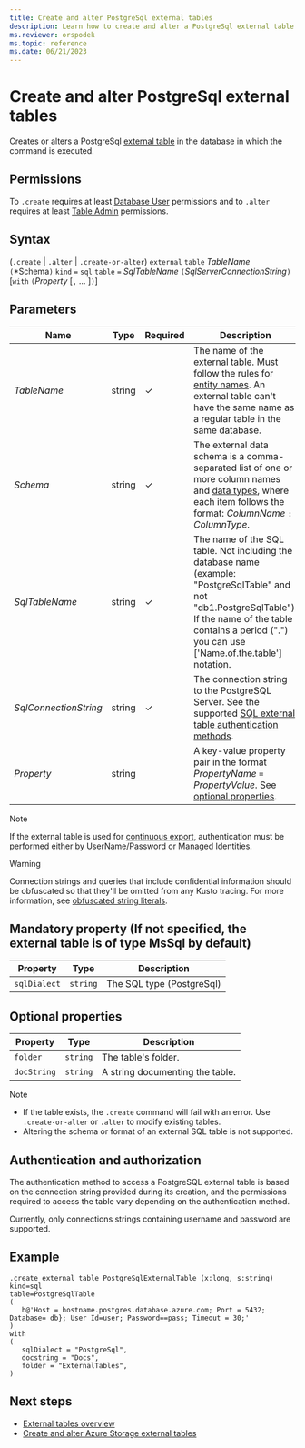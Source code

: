 ```yaml
---
title: Create and alter PostgreSql external tables
description: Learn how to create and alter a PostgreSql external table.
ms.reviewer: orspodek
ms.topic: reference
ms.date: 06/21/2023
---
```


# Create and alter PostgreSql external tables

Creates or alters a PostgreSql [external table](../query/schema-entities/externaltables.md) in the database in which the command is executed.

## Permissions

To `.create` requires at least [Database User](../management/access-control/role-based-access-control.md) permissions and to `.alter` requires at least [Table Admin](../management/access-control/role-based-access-control.md) permissions.

## Syntax

(`.create` | `.alter` | `.create-or-alter`) `external` `table` *TableName* `(`*Schema`)` `kind` `=` `sql` `table` `=` *SqlTableName* `(`*SqlServerConnectionString*`)` [`with` `(`*Property* [`,` ... ]`)`]

## Parameters

| Name | Type | Required | Description |
|--|--|--|--|
| *TableName* | string | &check; | The name of the external table. Must follow the rules for [entity names](../query/schema-entities/entity-names.md). An external table can't have the same name as a regular table in the same database.|
| *Schema* | string | &check; | The external data schema is a comma-separated list of one or more column names and [data types](../query/scalar-data-types/index.md), where each item follows the format: *ColumnName* `:` *ColumnType*.|
|*SqlTableName*| string | &check; | The name of the SQL table. Not including the database name (example: "PostgreSqlTable" and not "db1.PostgreSqlTable"). If the name of the table contains a period (".") you can use ['Name.of.the.table'] notation.|
| *SqlConnectionString*| string |&check;| The connection string to the PostgreSQL Server. See the supported [SQL external table authentication methods](../api/connection-strings/sql-authentication-methods.md).|
|*Property*|string||A key-value property pair in the format *PropertyName* `=` *PropertyValue*. See [optional properties](#optional-properties).|

> [!NOTE]
> If the external table is used for [continuous export](data-export/continuous-data-export.md), authentication must be performed either by UserName/Password or Managed Identities.

> [!WARNING]
> Connection strings and queries that include confidential information should be obfuscated so that they'll be omitted from any Kusto tracing. For more information, see [obfuscated string literals](../query/scalar-data-types/string.md#obfuscated-string-literals).

## Mandatory property (If not specified, the external table is of type MsSql by default)
| Property            | Type            | Description                          |
|---------------------|-----------------|---------------------------------------------------------------------------------------------------|
| `sqlDialect`        | `string`        | The SQL type (PostgreSql)                 |

## Optional properties
| Property            | Type            | Description                          |
|---------------------|-----------------|---------------------------------------------------------------------------------------------------|
| `folder`            | `string`        | The table's folder.                  |
| `docString`         | `string`        | A string documenting the table.      |


> [!NOTE]
>
> * If the table exists, the `.create` command will fail with an error. Use `.create-or-alter` or `.alter` to modify existing tables.
> * Altering the schema or format of an external SQL table is not supported.

## Authentication and authorization

The authentication method to access a PostgreSQL external table is based on the connection string provided during its creation, and the permissions required to access the table vary depending on the authentication method.

Currently, only connections strings containing username and password are supported.

## Example

```kusto
.create external table PostgreSqlExternalTable (x:long, s:string) 
kind=sql
table=PostgreSqlTable
( 
   h@'Host = hostname.postgres.database.azure.com; Port = 5432; Database= db}; User Id=user; Password==pass; Timeout = 30;'
)
with 
(
   sqlDialect = "PostgreSql",
   docstring = "Docs",
   folder = "ExternalTables", 
)  
```

## Next steps

* [External tables overview](../query/schema-entities/externaltables.md)
* [Create and alter Azure Storage external tables](external-tables-azurestorage-azuredatalake.md)
